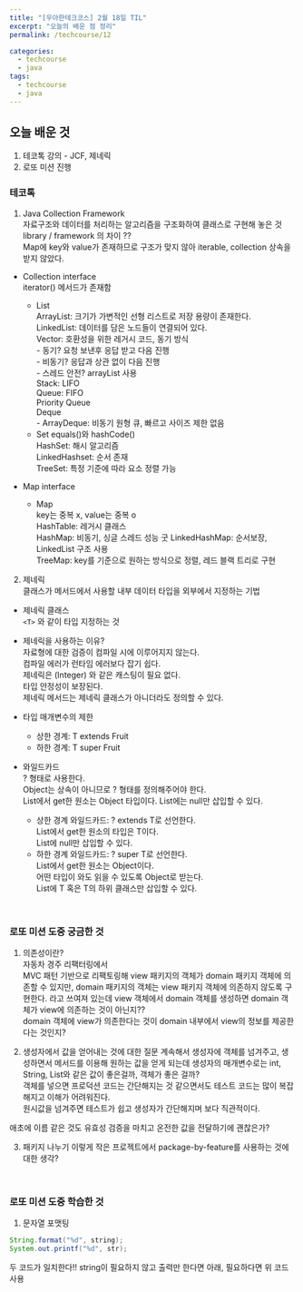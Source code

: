 ```yaml
---
title: "[우아한테크코스] 2월 18일 TIL"
excerpt: "오늘의 배운 점 정리"
permalink: /techcourse/12

categories:
  - techcourse
  - java
tags:
  - techcourse
  - java
---
```


## 오늘 배운 것
1. 테코톡 강의 - JCF, 제네릭  
2. 로또 미션 진행

### 테코톡
1. Java Collection Framework  
자료구조와 데이터를 처리하는 알고리즘을 구조화하여 클래스로 구현해 놓은 것  
library / framework 의 차이  ??  
Map에 key와 value가 존재하므로 구조가 맞지 않아 iterable, collection 상속을 받지 않았다.  

- Collection interface  
iterator() 메서드가 존재함  
    - List  
        ArrayList: 크기가 가변적인 선형 리스트로 저장 용량이 존재한다.  
        LinkedList: 데이터를 담은 노드들이 연결되어 있다.  
        Vector: 호환성을 위한 레거시 코드, 동기 방식  
            - 동기? 요청 보낸후 응답 받고 다음 진행  
            - 비동기? 응답과 상관 없이 다음 진행  
            - 스레드 안전? arrayList 사용  
        Stack: LIFO  
        Queue: FIFO  
        Priority Queue  
        Deque  
            - ArrayDeque: 비동기 원형 큐, 빠르고 사이즈 제한 없음  
    - Set
        equals()와 hashCode()  
        HashSet: 해시 알고리즘  
        LinkedHashset: 순서 존재  
        TreeSet: 특정 기준에 따라 요소 정렬 가능  

- Map interface
    - Map  
        key는 중복 x, value는 중복 o  
        HashTable: 레거시 클래스  
        HashMap: 비동기, 싱글 스레드 성능 굿
        LinkedHashMap: 순서보장, LinkedList 구조 사용  
        TreeMap: key를 기준으로 원하는 방식으로 정렬, 레드 블랙 트리로 구현  


2. 제네릭  
클래스가 메서드에서 사용할 내부 데이터 타입을 외부에서 지정하는 기법  
- 제네릭 클래스  
`<T>` 와 같이 타입 지정하는 것   

- 제네릭을 사용하는 이유?  
자료형에 대한 검증이 컴파일 시에 이루어지지 않는다.  
컴파일 에러가 런타임 에러보다 잡기 쉽다.  
제네릭은 (Integer) 와 같은 캐스팅이 필요 없다.  
타입 안정성이 보장된다.  
제네릭 메서드는 제네릭 클래스가 아니더라도 정의할 수 있다.  
- 타입 매개변수의 제한  
    - 상한 경계: T extends Fruit  
    - 하한 경계: T super Fruit  
- 와일드카드  
? 형태로 사용한다.  
Object는 상속이 아니므로 ? 형태를 정의해주어야 한다.  
List<?>에서 get한 원소는 Object 타입이다.  
List<?>에는 null만 삽입할 수 있다.  
    - 상한 경계 와일드카드: ? extends T로 선언한다.  
    List에서 get한 원소의 타입은 T이다.  
    List에 null만 삽입할 수 있다.  
    - 하한 경계 와일드카드: ? super T로 선언한다.  
    List에서 get한 원소는 Object이다.  
    어떤 타입이 와도 읽을 수 있도록 Object로 받는다.  
    List에 T 혹은 T의 하위 클래스만 삽입할 수 있다.  
<br>

### 로또 미션 도중 궁금한 것 
1. 의존성이란?  
자동차 경주 리팩터링에서  
MVC 패턴 기반으로 리팩토링해 view 패키지의 객체가 domain 패키지 객체에 의존할 수 있지만, domain 패키지의 객체는 view 패키지 객체에 의존하지 않도록 구현한다.
라고 쓰여져 있는데 view 객체에서 domain 객체를 생성하면 domain 객체가 view에 의존하는 것이 아닌지??  
domain 객체에 view가 의존한다는 것이 domain 내부에서 view의 정보를 제공한다는 것인지?  

2. 생성자에서 값을 얻어내는 것에 대한 질문
계속해서 생성자에 객체를 넘겨주고, 생성하면서 메서드를 이용해 원하는 값을 얻게 되는데 생성자의 매개변수로는 int, String, List와 같은 값이 좋은걸까, 객체가 좋은 걸까?  
객체를 넣으면 프로덕션 코드는 간단해지는 것 같으면서도 테스트 코드는 많이 복잡해지고 이해가 어려워진다.  
원시값을 넘겨주면 테스트가 쉽고 생성자가 간단해지며 보다 직관적이다.  

애초에 이름 같은 것도 유효성 검증을 마치고 온전한 값을 전달하기에 괜찮은가?

3. 패키지 나누기
이렇게 작은 프로젝트에서 package-by-feature를 사용하는 것에 대한 생각?

<br>

### 로또 미션 도중 학습한 것
1. 문자열 포맷팅
```java
String.format("%d", string);
System.out.printf("%d", str);
```  
두 코드가 일치한다!! string이 필요하지 않고 출력만 한다면 아래, 필요하다면 위 코드 사용  